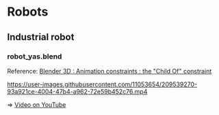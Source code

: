 # Robots

## Industrial robot

### robot_yas.blend

Reference: [Blender 3D : Animation constraints : the "Child Of" constraint](https://youtu.be/NsdRUk807qk)

https://user-images.githubusercontent.com/11053654/209539270-93a921ce-4004-47b4-a962-72e59b452c76.mp4

=> [Video on YouTube](https://youtu.be/C_qCqOBFJzs)


